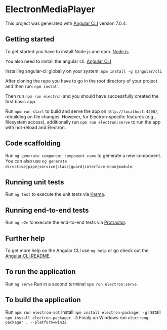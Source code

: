# ElectronMediaPlayer

This project was generated with [Angular CLI](https://github.com/angular/angular-cli) version 7.0.4.

## Getting started

To get started you have to install Node.js and npm. [Node.js](https://nodejs.org)

You also need to install the angular cli. [Angular CLI](https://cli.angular.io/)

Installing angular-cli globally on your system:
`npm install -g @angular/cli`

After cloning the repo you have to go in the root directory of your project and then run: 
`npm install`

Then run 
`npm run electron` 
and you should have successfully created the first basic app.

Run `npm run start` to build and serve the app on `http://localhost:4200/`, rebuilding on file changes. However, for Electron-specific features (e.g., filesystem access), additionally run `npm run electron:serve`
to run the app with hot-reload and Electron.

## Code scaffolding

Run `ng generate component component-name` to generate a new component. You can also use `ng generate directive|pipe|service|class|guard|interface|enum|module`.

## Running unit tests

Run `ng test` to execute the unit tests via [Karma](https://karma-runner.github.io).

## Running end-to-end tests

Run `ng e2e` to execute the end-to-end tests via [Protractor](http://www.protractortest.org/).

## Further help

To get more help on the Angular CLI use `ng help` or go check out the [Angular CLI README](https://github.com/angular/angular-cli/blob/master/README.md).

## To run the application
Run `ng serve`
Run in a second terminal `npm run electron:serve`

## To build the application
Run `npm run electron-aot`
Install `npm install electron-packager -g`
Install `npm install electron-packager -D`
Finaly on Windows run `electrong-packager . --platform=win32`
